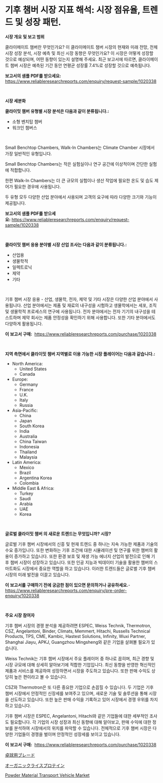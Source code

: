 <p><h1>기후 챔버 시장 지표 해석: 시장 점유율, 트렌드 및 성장 패턴.</h1></p><p><strong>시장 개요 및 보고 범위</strong></p>
<p><p>클라이메이트 챔버란 무엇인가요? 이 클라이메이트 챔버 시장의 현재와 미래 전망, 전체 시장 성장 분석, 시장 예측 및 최신 시장 동향은 무엇인가요? 이 시장은 어떻게 성장할 것으로 예상되며, 어떤 동향이 있는지 설명해 주세요. 최근 보고서에 따르면, 클라이메이트 챔버 시장은 예측된 기간 동안 연평균 성장률 7.4%로 성장할 것으로 예측됩니다.</p></p>
<p><strong>보고서의 샘플 PDF를 받으세요:</strong> <a href="https://www.reliableresearchreports.com/enquiry/request-sample/1020338">https://www.reliableresearchreports.com/enquiry/request-sample/1020338</a></p>
<p>&nbsp;</p>
<p><strong>시장 세분화</strong></p>
<p><strong>클라이밋 챔버 유형별 시장 분석은 다음과 같이 분류됩니다.:</strong></p>
<p><ul><li>소형 벤치탑 챔버</li><li>워크인 챔버스</li></ul></p>
<p>&nbsp;</p>
<p><p>Small Benchtop Chambers, Walk-In Chambers는 Climate Chamber 시장에서 가장 일반적인 유형입니다. </p><p>Small Benchtop Chambers는 작은 실험실이나 연구 공간에 이상적이며 간단한 실험에 적합합니다. </p><p>한편 Walk-In Chambers는 더 큰 규모의 실험이나 생산 작업에 필요한 온도 및 습도 제어가 필요한 경우에 사용됩니다. </p><p>두 유형 모두 다양한 산업 분야에서 사용되며 고객의 요구에 따라 다양한 크기와 기능이 제공됩니다.</p></p>
<p><strong>보고서의 샘플 PDF를 받으세요:</strong>&nbsp;<a href="https://www.reliableresearchreports.com/enquiry/request-sample/1020338">https://www.reliableresearchreports.com/enquiry/request-sample/1020338</a></p>
<p>&nbsp;</p>
<p><strong> 클라이밋 챔버 응용 분야별 시장 산업 조사는 다음과 같이 분류됩니다.:</strong></p>
<p><ul><li>산업용</li><li>생물학적</li><li>일렉트로닉</li><li>제약</li><li>기타</li></ul></p>
<p>&nbsp;</p>
<p><p>기후 챔버 시장 응용 - 산업, 생물학, 전자, 제약 및 기타 시장은 다양한 산업 분야에서 사용됩니다. 산업 분야에서는 제품 및 재료의 내구성을 시험하고 생물학에서는 세포, 조직 및 생물학적 프로세스의 연구에 사용됩니다. 전자 분야에서는 전자 기기의 내구성을 테스트하며 제약 회사는 제품 안정성을 확인하기 위해 사용합니다. 또한 기타 분야에서도 다양하게 활용됩니다.</p></p>
<p><strong>이 보고서 구매:</strong>&nbsp; <a href="https://www.reliableresearchreports.com/purchase/1020338">https://www.reliableresearchreports.com/purchase/1020338</a></p>
<p>&nbsp;</p>
<p><strong>지역 측면에서 클라이밋 챔버 지역별로 이용 가능한 시장 플레이어는 다음과 같습니다.:</strong></p>
<p><ul>
    <li>
        North America:
        <ul>
            <li>United States</li>
            <li>Canada</li>
        </ul>
    </li>
    <li>
        Europe:
        <ul>
            <li>Germany</li>
            <li>France</li>
            <li>U.K.</li>
            <li>Italy</li>
            <li>Russia</li>
        </ul>
    </li>
    <li>
        Asia-Pacific:
        <ul>
            <li>China</li>
            <li>Japan</li>
            <li>South Korea</li>
            <li>India</li>
            <li>Australia</li>
            <li>China Taiwan</li>
            <li>Indonesia</li>
            <li>Thailand</li>
            <li>Malaysia</li>
        </ul>
    </li>
    <li>
        Latin America:
        <ul>
            <li>Mexico</li>
            <li>Brazil</li>
            <li>Argentina Korea</li>
            <li>Colombia</li>
        </ul>
    </li>
    <li>
        Middle East & Africa:
        <ul>
            <li>Turkey</li>
            <li>Saudi</li>
            <li>Arabia</li>
            <li>UAE</li>
            <li>Korea</li>
        </ul>
    </li>
    </ul></p>
<p>&nbsp;</p>
<p><strong>글로벌 클라이밋 챔버 의 새로운 트렌드는 무엇입니까? 시장?</strong></p>
<p><p>글로벌 기후 챔버 시장에서의 신흥 및 현재 트렌드 중 하나는 지속 가능한 제품과 기술의 수요 증가입니다. 또한 변화하는 기후 조건에 대한 시뮬레이션 및 연구를 위한 챔버의 활용이 증가하고 있습니다. 또한 환경 보호 및 재생 가능 에너지 산업의 발전으로 인해 기후 챔버 시장이 성장하고 있습니다. 또한 인공 지능과 빅데이터 기술을 활용한 챔버의 스마트화도 시장에서 중요한 역할을 하고 있습니다. 이러한 트렌드들은 글로벌 기후 챔버 시장의 미래 발전을 이끌고 있습니다.</p></p>
<p><strong>이 보고서를 구매하기 전에 궁금한 점이 있으면 문의하거나 공유하세요.</strong>- <a href="https://www.reliableresearchreports.com/enquiry/pre-order-enquiry/1020338">https://www.reliableresearchreports.com/enquiry/pre-order-enquiry/1020338</a></p>
<p>&nbsp;</p>
<p><strong>주요 시장 참여자</strong></p>
<p><p>기후 챔버 시장의 경쟁 분석을 제공하려면 ESPEC, Weiss Technik, Thermotron, CSZ, Angelantoni, Binder, Climats, Memmert, Hitachi, Russells Technical Products, TPS, CME, Kambic, Hastest Solutions, Infinity, Wuxi Partner, Shanghai Jiayu, APKJ, Guangzhou Mingsheng와 같은 기업을 살펴볼 필요가 있습니다.</p><p>Weiss Technik는 기후 챔버 시장에서 주요 플레이어 중 하나로 꼽히며, 최근 경향 및 시장 규모에 대해 상세히 알아보기에 적합한 기업입니다. 최신 동향을 반영한 혁신적인 제품과 서비스를 제공하여 성장하면서 시장을 주도하고 있습니다. 또한 판매 수익도 상당히 높은 편이라고 볼 수 있습니다.</p><p>CSZ와 Thermotron은 또 다른 중요한 기업으로 손꼽힐 수 있습니다. 두 기업은 기후 챔버 시장에서 안정적인 신장세를 보여주고 있으며, 새로운 기술 및 솔루션을 통해 시장을 선도하고 있습니다. 또한 높은 판매 수익을 기록하고 있어 시장에서 경쟁 우위를 차지하고 있습니다.</p><p>기후 챔버 시장은 ESPEC, Angelantoni, Hitachi와 같은 기업들에 대한 세부적인 조사도 필요합니다. 각 기업의 시장 성장과 최신 동향에 대해 알아보고, 판매 수익에 대한 정보를 분석하여 시장에서의 위치를 파악할 수 있습니다. 전체적으로 기후 챔버 시장은 다양한 기업들이 경쟁을 벌이며 안정적인 성장세를 보이고 있습니다.</p></p>
<p><strong>이 보고서 구매:</strong>&nbsp;&nbsp;<a href="https://www.reliableresearchreports.com/purchase/1020338">https://www.reliableresearchreports.com/purchase/1020338</a></p>
<p><p><a href="https://medium.com/@nigelmills12/%E5%8D%93%E7%90%83%E7%94%A8%E3%83%A9%E3%82%B1%E3%83%83%E3%83%88%E5%B8%82%E5%A0%B4-%E5%B8%82%E5%A0%B4%E3%82%B7%E3%82%A7%E3%82%A2-%E5%B8%82%E5%A0%B4%E5%8B%95%E5%90%91-%E5%B0%86%E6%9D%A5%E3%81%AE%E6%88%90%E9%95%B7%E3%82%92%E6%8E%A2%E3%82%8B-65ce662eaf68">卓球用ブレード</a></p><p><a href="https://medium.com/@kaywitting1/%E6%9C%89%E6%A9%9F%E7%B1%B3%E3%83%97%E3%83%AD%E3%83%86%E3%82%A4%E3%83%B3%E5%B8%82%E5%A0%B4-%E6%88%90%E5%8A%9F%E3%81%99%E3%82%8B%E3%83%93%E3%82%B8%E3%83%8D%E3%82%B9%E6%88%A6%E7%95%A5%E3%81%AE%E9%8D%B52031%E5%B9%B4%E3%81%BE%E3%81%A7%E3%81%AE%E4%BA%88%E6%B8%AC-94e80064d3fb">オーガニックライスプロテイン</a></p><p><a href="https://github.com/Glendatilghmankmgz0rbhwpy/Market-Research-Report-List-1/blob/main/powder-material-transport-vehicle-market.md">Powder Material Transport Vehicle Market</a></p></p>
